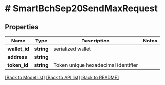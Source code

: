 # # SmartBchSep20SendMaxRequest

## Properties

Name | Type | Description | Notes
------------ | ------------- | ------------- | -------------
**wallet_id** | **string** | serialized wallet | 
**address** | **string** |  | 
**token_id** | **string** | Token unique hexadecimal identifier | 

[[Back to Model list]](../../README.md#documentation-for-models) [[Back to API list]](../../README.md#documentation-for-api-endpoints) [[Back to README]](../../README.md)



